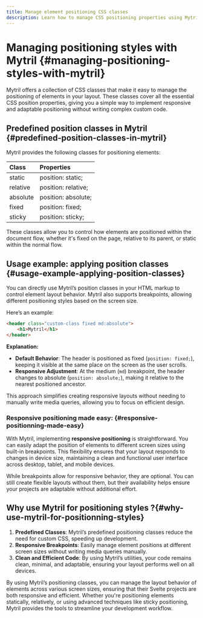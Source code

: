 ```yaml
---
title: Manage element positioning CSS classes
description: Learn how to manage CSS positioning properties using Mytril’s predefined classes. Simplify responsive layouts in your Svelte project with Mytril’s positioning utilities.
---
```


# Managing positioning styles with Mytril {#managing-positioning-styles-with-mytril}

Mytril offers a collection of CSS classes that make it easy to manage the positioning of elements in your layout. These classes cover all the essential CSS position properties, giving you a simple way to implement responsive and adaptable positioning without writing complex custom code.

## Predefined position classes in Mytril {#predefined-position-classes-in-mytril}

Mytril provides the following classes for positioning elements:

| Class    | Properties          |
| :------- | :------------------ |
| static   | position: static;   |
| relative | position: relative; |
| absolute | position: absolute; |
| fixed    | position: fixed;    |
| sticky   | position: sticky;   |

These classes allow you to control how elements are positioned within the document flow, whether it's fixed on the page, relative to its parent, or static within the normal flow.

## Usage example: applying position classes {#usage-example-applying-position-classes}

You can directly use Mytril’s position classes in your HTML markup to control element layout behavior. Mytril also supports breakpoints, allowing different positioning styles based on the screen size.

Here’s an example:

```html
<header class="custom-class fixed md:absolute">
	<h1>Mytril</h1>
</header>
```

**Explanation:**

- **Default Behavior**: The header is positioned as fixed (`position: fixed;`), keeping it visible at the same place on the screen as the user scrolls.
- **Responsive Adjustment**: At the medium (`md`) breakpoint, the header changes to absolute (`position: absolute;`), making it relative to the nearest positioned ancestor.

This approach simplifies creating responsive layouts without needing to manually write media queries, allowing you to focus on efficient design.

### Responsive positioning made easy: {#responsive-positionning-made-easy}

With Mytril, implementing **responsive positioning** is straightforward. You can easily adapt the position of elements to different screen sizes using built-in breakpoints. This flexibility ensures that your layout responds to changes in device size, maintaining a clean and functional user interface across desktop, tablet, and mobile devices.

While breakpoints allow for responsive behavior, they are optional. You can still create flexible layouts without them, but their availability helps ensure your projects are adaptable without additional effort.

## Why use Mytril for positioning styles ?{#why-use-mytril-for-positionning-styles}

1. **Predefined Classes**: Mytril’s predefined positioning classes reduce the need for custom CSS, speeding up development.
2. **Responsive Breakpoints**: Easily manage element positions at different screen sizes without writing media queries manually.
3. **Clean and Efficient Code**: By using Mytril’s utilities, your code remains clean, minimal, and adaptable, ensuring your layout performs well on all devices.

By using Mytril’s positioning classes, you can manage the layout behavior of elements across various screen sizes, ensuring that their Svelte projects are both responsive and efficient. Whether you're positioning elements statically, relatively, or using advanced techniques like sticky positioning, Mytril provides the tools to streamline your development workflow.
